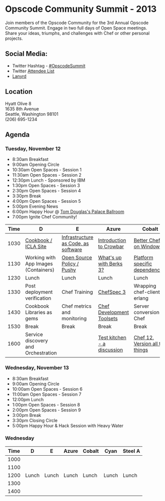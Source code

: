 Opscode Community Summit - 2013
===============================
Join members of the Opscode Community for the 3rd Annual Opscode Community Summit.  Engage in two full days of Open Space meetings. Share your ideas, triumphs, and challenges with Chef or other personal projects.

## Social Media:
* Twitter Hashtag - [#OpscodeSummit](https://twitter.com/#!/search/%23opscodesummit)
* Twitter [Attendee List](https://twitter.com/opscode/community-summit-2013/members)
* [Lanyrd](http://lanyrd.com/2013/opscodesummit/)

## Location
Hyatt Olive 8  
1635 8th Avenue  
Seattle, Washington 98101  
(206) 695-1234

## Agenda
### Tuesday, November 12

* 8:30am Breakfast
* 9:00am Opening Circle
* 10:30am Open Spaces - Session 1
* 11:30am Open Spaces - Session 2
* 12:30pm Lunch - Sponsored by IBM
* 1:30pm Open Spaces - Session 3
* 2:30pm Open Spaces - Session 4
* 3:30pm Break
* 4:00pm Open Spaces - Session 5
* 5:00pm Evening News
* 6:00pm Happy Hour @ [Tom Douglas's Palace Ballroom](https://maps.google.com/maps?saddr=Hyatt+at+Olive+8,+8th+Avenue,+Seattle,+WA&daddr=Palace+Ballroom&hl=en&ll=47.614141,-122.336969&spn=0.006676,0.008808&sll=47.615106,-122.336968&sspn=0.006675,0.008808&geocode=FdWG1gIdYlW1-CFzBLU7QqVs4ynhuE40tWqQVDFzBLU7QqVs4w%3BFVyL1gIdzDu1-A&oq=Hyatt&dirflg=w&mra=ltm&t=m&z=17)
* 7:00pm Ignite Chef Community!


| Time | D | E | Azure                                  | Cobalt | Cyan | Steel A |
|------|---|---|----------------------------------------|--------|------|---------|
| 1030 | [Cookbook / ICLA Site](wiki/Tuesday-D-1030)  | [Infrastructure as Code, as software](wiki/Tuesday-E-1030)  |[Introduction to Crowbar](wiki/Tuesday-Azure-1030)| [Better Chef on Windows](https://github.com/opscode/opscode-summit-2013/wiki/Tuesday-Cobalt-1030)       |      |         |
| 1130 | Working with App Images (Containers)  | [Open Source Policy / Pushy](wiki/Tuesday-E-1130) | [What's up with Berks 3?](wiki/Tuesday-Azure-1130) | [Platform specific dependencies](wiki/Cross-platform-dependencies) |      | Vagrant (chef-solo to chef-zero) |
| 1230 | Lunch | Lunch | Lunch | Lunch |   Lunch   | Lunch |
| 1330 | Post deployment verification | Chef Training | [ChefSpec 3](wiki/Tuesday-E-1330) | Wrapping chef-client in erlang | [Chef and Security](https://github.com/opscode/opscode-summit-2013/wiki/Tuesday-Cyan-1330) | Attribute validation |
| 1430 | Cookbook Libraries as gems | Chef metrics and monitoring | [Chef Development Toolsets](wiki/Tuesday-E-1430) | Server conversion to Chef | [Openstack](wiki/Tuesday-Cyan-1430) | Celluloid (is it good?) |
| 1530 | Break | Break | Break | Break | Break | Break |
| 1600 | Service discovery and Orchestration |  | [Test kitchen - a discussion](wiki/Tuesday-E-1600) | [Chef 12, Version all the things](wiki/Tuesday-Cobalt-1600) |  | Private/Enterprise chef support group |

### Wednesday, November 13

* 8:30am Breakfast
* 9:00am Opening Circle
* 10:00am Open Spaces - Session 6
* 11:00am Open Spaces - Session 7
* 12:00pm Lunch
* 1:00pm Open Spaces - Session 8
* 2:00pm Open Spaces - Session 9
* 3:00pm Break
* 3:30pm Closing Circle
* 5:00pm Happy Hour & Hack Session with Heavy Water

### Wednesday

| Time | D | E | Azure | Cobalt | Cyan | Steel A |
|------|---|---|-------|--------|------|---------|
| 1000 |   |   |       |        |      |         |
| 1100 |   |   |       |        |      |         |
| 1200 | Lunch | Lunch | Lunch | Lunch | Lunch | Lunch |
| 1300 |   |   |       |        |      |         |
| 1400 |   |   |       |        |      |         |